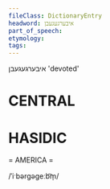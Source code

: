 ```yaml
---
fileClass: DictionaryEntry
headword: איבערגעגעבן
part_of_speech: 
etymology: 
tags: 
---
```

איבערגעגעבן
'devoted'

CENTRAL
========

HASIDIC
=======
= AMERICA = 

/ˈiˑbərgəgeːb͡m̩/
